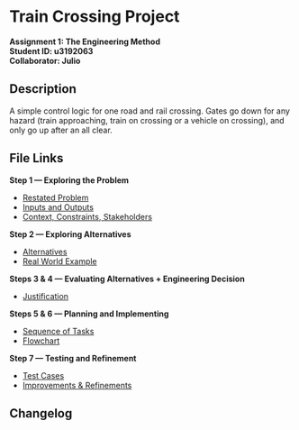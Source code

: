 # Train Crossing Project

**Assignment 1: The Engineering Method**\
**Student ID: u3192063**\
**Collaborator: Julio**


## Description
A simple control logic for one road and rail crossing. Gates go down for any hazard (train approaching, train on crossing or a vehicle on crossing), and only go up after an all clear.

## File Links
 **Step 1 — Exploring the Problem**
- [Restated Problem](Step1_Exploring-the-Problem/Restated-Problem.md)
- [Inputs and Outputs](Step1_Exploring-the-Problem/Inputs-and-Outputs.md)
- [Context, Constraints, Stakeholders](Step1_Exploring-the-Problem/Context-Constraints-Stakeholders.md)

**Step 2 — Exploring Alternatives**
- [Alternatives](Step2_Exploring-Alternatives/Alternatives.md)
- [Real World Example](Step2_Exploring-Alternatives/Real-World-Example.md)

**Steps 3 & 4 — Evaluating Alternatives + Engineering Decision**
- [Justification](Step3-4_Evaluating-Alts-and-Engineering-Decision/Justification.md)

**Steps 5 & 6 — Planning and Implementing**
- [Sequence of Tasks](Step5-6_Planning-and-Implementation/Sequence-of-Tasks.txt)
- [Flowchart](Step5-6_Planning-and-Implementation/Flowchart.png)

**Step 7 — Testing and Refinement**
- [Test Cases](Step7_Testing/Test-Cases.md)
- [Improvements & Refinements](Step7_Testing/Improvements-and-Refinements.md)

## Changelog
